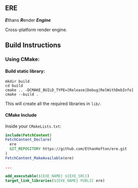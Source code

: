 ## ERE

***E***thans ***R***ender ***Engine***

Cross-platform render engine.

## Build Instructions

### Using CMake:

#### Build static library:

```
mkdir build
cd build
cmake .. -DCMAKE_BUILD_TYPE=[Release|Debug|RelWithDebInfo]
cmake --build .
```

This will create all the required libraries in `lib/`.

#### CMake Include

Inside your `CMakeLists.txt`:

```cmake
include(FetchContent)
FetchContent_Declare(
  ere
  GIT_REPOSITORY https://github.com/EthanHofton/ere.git
)
FetchContent_MakeAvailable(ere)

...

add_executable(${EXE_NAME} ${EXE_SRC})
target_link_libraries(${EXE_NAME} PUBLIC ere)
```

